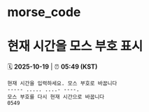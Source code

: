 # morse_code
# 현재 시간을 모스 부호 표시
<!-- MORSE_TIME_START -->
🗓️ **2025-10-19** | ⏰ **05:49 (KST)**

```
현재 시간을 입력하세요. 모스 부호로 바꿉니다
----- ..... ....- ----.
모스 부호를 다시 현재 시간으로 바꿉니다
0549
```
<!-- MORSE_TIME_END -->
